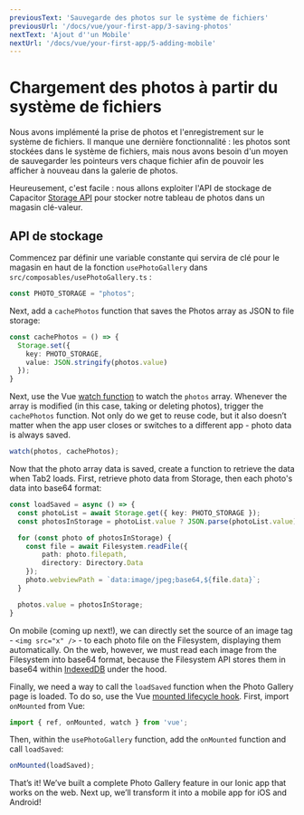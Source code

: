 ```yaml
---
previousText: 'Sauvegarde des photos sur le système de fichiers'
previousUrl: '/docs/vue/your-first-app/3-saving-photos'
nextText: 'Ajout d''un Mobile'
nextUrl: '/docs/vue/your-first-app/5-adding-mobile'
---
```


# Chargement des photos à partir du système de fichiers

Nous avons implémenté la prise de photos et l'enregistrement sur le système de fichiers. Il manque une dernière fonctionnalité : les photos sont stockées dans le système de fichiers, mais nous avons besoin d'un moyen de sauvegarder les pointeurs vers chaque fichier afin de pouvoir les afficher à nouveau dans la galerie de photos.

Heureusement, c'est facile : nous allons exploiter l'API de stockage de Capacitor [Storage API](https://capacitor.ionicframework.com/docs/apis/storage) pour stocker notre tableau de photos dans un magasin clé-valeur.

## API de stockage

Commencez par définir une variable constante qui servira de clé pour le magasin en haut de la fonction `usePhotoGallery` dans `src/composables/usePhotoGallery.ts` :

```typescript
const PHOTO_STORAGE = "photos";
```

Next, add a `cachePhotos` function that saves the Photos array as JSON to file storage:

```typescript
const cachePhotos = () => {
  Storage.set({
    key: PHOTO_STORAGE,
    value: JSON.stringify(photos.value)
  });
}
```

Next, use the Vue [watch function](https://v3.vuejs.org/guide/composition-api-introduction.html#reacting-to-changes-with-watch) to watch the `photos` array. Whenever the array is modified (in this case, taking or deleting photos), trigger the `cachePhotos` function. Not only do we get to reuse code, but it also doesn’t matter when the app user closes or switches to a different app - photo data is always saved.

```typescript
watch(photos, cachePhotos);
```

Now that the photo array data is saved, create a function to retrieve the data when Tab2 loads. First, retrieve photo data from Storage, then each photo's data into base64 format:

```typescript
const loadSaved = async () => {
  const photoList = await Storage.get({ key: PHOTO_STORAGE });
  const photosInStorage = photoList.value ? JSON.parse(photoList.value) : [];

  for (const photo of photosInStorage) {
    const file = await Filesystem.readFile({
        path: photo.filepath,
        directory: Directory.Data
    });
    photo.webviewPath = `data:image/jpeg;base64,${file.data}`;
  }

  photos.value = photosInStorage;
}
```

On mobile (coming up next!), we can directly set the source of an image tag - `<img src="x" />` - to each photo file on the Filesystem, displaying them automatically. On the web, however, we must read each image from the Filesystem into base64 format, because the Filesystem API stores them in base64 within [IndexedDB](https://developer.mozilla.org/en-US/docs/Web/API/IndexedDB_API) under the hood.

Finally, we need a way to call the `loadSaved` function when the Photo Gallery page is loaded. To do so, use the Vue [mounted lifecycle hook](https://v3.vuejs.org/guide/composition-api-introduction.html#lifecycle-hook-registration-inside-setup). First, import `onMounted` from Vue:

```typescript
import { ref, onMounted, watch } from 'vue';
```

Then, within the `usePhotoGallery` function, add the `onMounted` function and call `loadSaved`:

```typescript
onMounted(loadSaved);
```

That’s it! We’ve built a complete Photo Gallery feature in our Ionic app that works on the web. Next up, we’ll transform it into a mobile app for iOS and Android!
